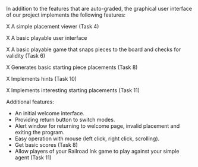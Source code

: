 In addition to the features that are auto-graded, the graphical user interface
of our project implements the following features:

 X A simple placement viewer (Task 4)
 
 X A basic playable user interface
 
 X A basic playable game that snaps pieces to the board and checks for validity (Task 6)
 
 X Generates basic starting piece placements (Task 8)
 
 X Implements hints (Task 10)
 
 X Implements interesting starting placements (Task 11)

Additional features:

 - An initial welcome interface.
 - Providing return button to switch modes.
 - Alert window for returning to welcome page, invalid placement and exiting the program.
 - Easy operation with mouse (left click, right click, scrolling).
 - Get basic scores (Task 8)
 - Allow players of your Railroad Ink game to play against your simple agent (Task 11)
